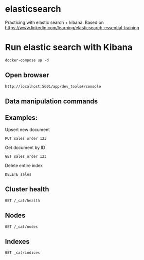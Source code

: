 # elasticsearch
Practicing with elastic search + kibana. Based on https://www.linkedin.com/learning/elasticsearch-essential-training

# Run elastic search with Kibana
```shell
docker-compose up -d
```

## Open browser
```
http://localhost:5601/app/dev_tools#/console
```

## Data manipulation commands

<REST-Verb> <Index> <Type> <ID>

Examples:
---

Upsert new document
```
PUT sales order 123
```

Get document by ID
```
GET sales order 123
```

Delete entire index
```
DELETE sales
```

## Cluster health
```
GET /_cat/health
```

## Nodes
```
GET /_cat/nodes
```

## Indexes
```
GET _cat/indices
```
